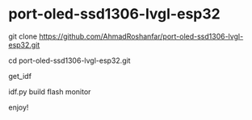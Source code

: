 # port-oled-ssd1306-lvgl-esp32

git clone https://github.com/AhmadRoshanfar/port-oled-ssd1306-lvgl-esp32.git

cd port-oled-ssd1306-lvgl-esp32.git

get_idf

idf.py build flash monitor

enjoy!
